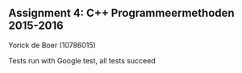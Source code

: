 ## Assignment 4: C++ Programmeermethoden 2015-2016

Yorick de Boer (10786015)

Tests run with Google test, all tests succeed